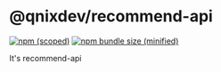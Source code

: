 # @qnixdev/recommend-api

[![npm (scoped)](https://img.shields.io/npm/v/@qnixdev/recommend-api.svg)](https://github.com/qnixdev/recommend-api)
[![npm bundle size (minified)](https://img.shields.io/bundlephobia/min/@qnixdev/recommend-api.svg)](https://github.com/qnixdev/recommend-api)

It's recommend-api